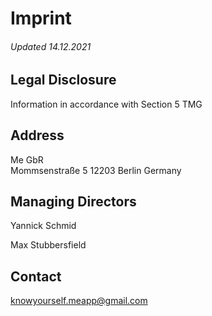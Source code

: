 
# Imprint


###### Updated 14.12.2021

## Legal Disclosure

Information in accordance with Section 5 TMG

## Address

Me GbR‍  
Mommsenstraße 5
12203 Berlin
Germany

## Managing Directors

Yannick Schmid

Max Stubbersfield

## Contact

knowyourself.meapp@gmail.com